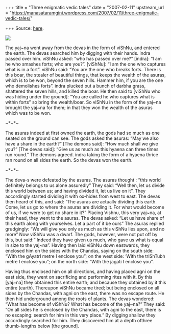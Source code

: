 +++
title = "Three enigmatic vedic tales"
date = "2007-02-11"
upstream_url = "https://manasataramgini.wordpress.com/2007/02/11/three-enigmatic-vedic-tales/"

+++
Source: [here](https://manasataramgini.wordpress.com/2007/02/11/three-enigmatic-vedic-tales/).



[![](https://i0.wp.com/bp3.blogger.com/_ZhvcTTaaD_4/RdAbBu8rbrI/AAAAAAAAADQ/tcBoYZm5q8c/s320/mythic_network.jpg)](http://bp3.blogger.com/_ZhvcTTaaD_4/RdAbBu8rbrI/AAAAAAAAADQ/tcBoYZm5q8c/s1600-h/mythic_network.jpg)

The yaj\~na went away from the devas in the form of viShNu, and entered
the earth. The devas searched him by digging with their hands. indra
passed over him. viShNu asked: “who has passed over me?” \[indra\]: “I
am he who smashes forts; who are you?”. \[viShNu\]: “I am the one who
captures what is in a fort”. viShNu said: “You are the one who breaks
forts. There is this boar, the stealer of beautiful things, that keeps
the wealth of the asuras, which is to be won, beyond the seven hills.
Hammer him, if you are the one who demolishes forts”. indra plucked out
a bunch of darbha grass, shattered the seven hills, and killed the boar.
He then said to \[viShNu who was hiding under the ground\]: “You are
called he who captures what is within forts” so bring the wealth/boar.
So viShNu in the form of the yaj\~na brought the yaj\~na for them; in
that they won the wealth of the asuras which was to be won.

\~\*\~\*\~

The asuras indeed at first owned the earth, the gods had so much as one
seated on the ground can see. The gods asked the asuras: “May we also
have a share in the earth?” \[The demons said\]: “How much shall we give
you?” \[The devas said\]: “Give us as much as this hyaena can three
times run round.” The demons agreed. indra taking the form of a hyaena
thrice ran round on all sides the earth. So the devas won the earth.

\~\*\~\*\~

The deva-s were defeated by the asuras. The asuras thought : “this world
definitely belongs to us alone assuredly” They said: “Well then, let us
divide this world between us; and having divided it, let us live on it”.
They accordingly started dividing it with ox-hides from west to east.
The devas then heard of this, and said: “The asuras are actually
dividing this earth. Come, let us go to where the asuras are dividing
it. For what would become of us, if we were to get no share in it?”
Placing Vishnu, this very yaj\~na, at their head, they went to the
asuras. The devas asked: “Let us have share of this earth along with
yourselves. Let a part of it be ours” The asuras replied grudgingly: “We
will give you only as much as this viShNu lies upon, and no more” Now
viShNu was a dwarf. The gods, however, were not put off by this, but
said:” Indeed they have given us much, who gave us what is equal in size
to the yaj\~na”. Having then laid viShNu down eastwards, they enclosed
him on the sides with the Chandas, saying on the south side: “With the
gAyatrI metre I enclose you”; on the west side: ‘With the triShTubh
metre I enclose you”; on the north side: “With the jagati I enclose
you”.

Having thus enclosed him on all directions, and having placed agni on
the east side, they went on sacrificing and performing rites with it. By
this \[yaj\~na\] they obtained this entire earth; and because they
obtained by it this entire (earth). Thereupon viShNu became tired; but
being enclosed on all sides by the Chandas, with agni on the east, there
was no escape route. He then hid underground among the roots of plants.
The devas wondered: “What has become of viShNu? What has become of the
yaj\~na?” They said: “On all sides he is enclosed by the Chandas, with
agni to the east, there is no escaping: search for him in this very
place.” By digging shallow they accordingly searched for him. They
discovered him at a depth ofthree thumb-lengths below \[the ground\].

